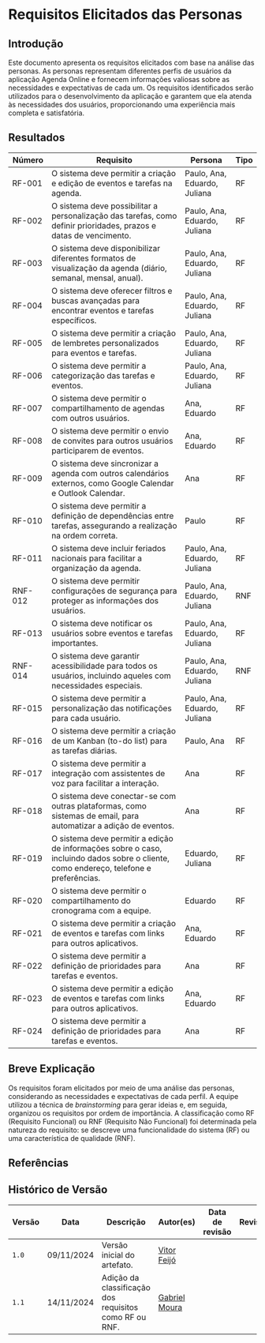 # Requisitos Elicitados das Personas

## Introdução

Este documento apresenta os requisitos elicitados com base na análise das personas. As personas representam diferentes perfis de usuários da aplicação Agenda Online e fornecem informações valiosas sobre as necessidades e expectativas de cada um. Os requisitos identificados serão utilizados para o desenvolvimento da aplicação e garantem que ela atenda às necessidades dos usuários, proporcionando uma experiência mais completa e satisfatória.


## Resultados

| Número | Requisito                                                                                                                                           | Persona                  | Tipo |
|--------|-----------------------------------------------------------------------------------------------------------------------------------------------------|--------------------------|-----|
| RF-001 | O sistema deve permitir a criação e edição de eventos e tarefas na agenda.                                                                           | Paulo, Ana, Eduardo, Juliana | RF  |
| RF-002 | O sistema deve possibilitar a personalização das tarefas, como definir prioridades, prazos e datas de vencimento.                                                                                      | Paulo, Ana, Eduardo, Juliana | RF  |
| RF-003 | O sistema deve disponibilizar diferentes formatos de visualização da agenda (diário, semanal, mensal, anual).                                                                                       | Paulo, Ana, Eduardo, Juliana | RF  |
| RF-004 | O sistema deve oferecer filtros e buscas avançadas para encontrar eventos e tarefas específicos.                                                                                      | Paulo, Ana, Eduardo, Juliana | RF  |
| RF-005 | O sistema deve permitir a criação de lembretes personalizados para eventos e tarefas.                                                                                      | Paulo, Ana, Eduardo, Juliana | RF  |
| RF-006 | O sistema deve permitir a categorização das tarefas e eventos.                                                                                      | Paulo, Ana, Eduardo, Juliana | RF  |
| RF-007 | O sistema deve permitir o compartilhamento de agendas com outros usuários.                                                                                                | Ana, Eduardo              | RF  |
| RF-008 | O sistema deve permitir o envio de convites para outros usuários participarem de eventos.                                                                                              | Ana, Eduardo              | RF  |
| RF-009 | O sistema deve sincronizar a agenda com outros calendários externos, como Google Calendar e Outlook Calendar.                                                                                    | Ana                       | RF  |
| RF-010 | O sistema deve permitir a definição de dependências entre tarefas, assegurando a realização na ordem correta.                                                                                       | Paulo                     | RF  |
| RF-011 | O sistema deve incluir feriados nacionais para facilitar a organização da agenda.                                                                                                   | Paulo, Ana, Eduardo, Juliana | RF  |
| RNF-012 | O sistema deve permitir configurações de segurança para proteger as informações dos usuários.                                                                                                   | Paulo, Ana, Eduardo, Juliana | RNF |
| RF-013 | O sistema deve notificar os usuários sobre eventos e tarefas importantes.                                                                                                   | Paulo, Ana, Eduardo, Juliana | RF  |
| RNF-014 | O sistema deve garantir acessibilidade para todos os usuários, incluindo aqueles com necessidades especiais.                                                                                         | Paulo, Ana, Eduardo, Juliana | RNF |
| RF-015 | O sistema deve permitir a personalização das notificações para cada usuário.                                                                                                  | Paulo, Ana, Eduardo, Juliana | RF  |
| RF-016 | O sistema deve permitir a criação de um Kanban (to-do list) para as tarefas diárias.                                                                                             | Paulo, Ana              | RF  |
| RF-017 | O sistema deve permitir a integração com assistentes de voz para facilitar a interação.                                                                                                   | Ana                       | RF  |
| RF-018 | O sistema deve conectar-se com outras plataformas, como sistemas de email, para automatizar a adição de eventos.                                                                                     | Ana                       | RF  |
| RF-019 | O sistema deve permitir a edição de informações sobre o caso, incluindo dados sobre o cliente, como endereço, telefone e preferências.                                                                               | Eduardo, Juliana          | RF  |
| RF-020 | O sistema deve permitir o compartilhamento do cronograma com a equipe.                                                                                                   | Eduardo                  | RF  |
| RF-021 | O sistema deve permitir a criação de eventos e tarefas com links para outros aplicativos.                                                                                                  | Ana, Eduardo              | RF  |
| RF-022 | O sistema deve permitir a definição de prioridades para tarefas e eventos.                                                                                                   | Ana                       | RF  |
| RF-023 | O sistema deve permitir a edição de eventos e tarefas com links para outros aplicativos.                                                                                                  | Ana, Eduardo              | RF  |
| RF-024 | O sistema deve permitir a definição de prioridades para tarefas e eventos.                                                                                                   | Ana                       | RF  |

## Breve Explicação

Os requisitos foram elicitados por meio de uma análise das personas, considerando as necessidades e expectativas de cada perfil. A equipe utilizou a técnica de *brainstorming* para gerar ideias e, em seguida, organizou os requisitos por ordem de importância.  A classificação como RF (Requisito Funcional) ou RNF (Requisito Não Funcional) foi determinada pela natureza do requisito: se descreve uma funcionalidade do sistema (RF) ou uma característica de qualidade (RNF).


## Referências


## Histórico de Versão

| Versão | Data       | Descrição                                                                     | Autor(es)                                      | Data de revisão | Revisor(es) |
|--------|------------|---------------------------------------------------------------------------------|-------------------------------------------------|-----------------|-------------|
| `1.0`  | 09/11/2024  | Versão inicial do artefato.                                                | [Vitor Feijó](https://github.com/vitorfleonardo) |                 |             |
| `1.1`  | 14/11/2024  | Adição da classificação dos requisitos como RF ou RNF.                        | [Gabriel Moura](https://github.com/thegm445)     |                 |             |
